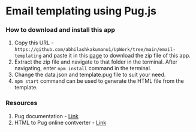 # Email templating using Pug.js

### How to download and install this app
1. Copy this URL - `https://github.com/abhilashkakumanu1/UpWork/tree/main/email-templating` and paste it in this [page](http://kinolien.github.io/gitzip/) to download the zip file of this app.
2. Extract the zip file and navigate to that folder in the terminal. After navigating, enter `npm install` command in the terminal. 
3. Change the data.json and template.pug file to suit your need.
4. `npm start` command can be used to generate the HTML file from the template.

### Resources
1. Pug documentation - [Link](https://pugjs.org/api/getting-started.html) 
2. HTML to Pug online contverter - [Link](https://html-to-pug.com/)